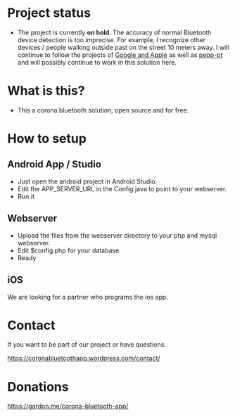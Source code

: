 
# Project status
- The project is currently **on hold**. The accuracy of normal Bluetooth device detection is too imprecise. For example, I recognize other devices / people walking outside past on the street 10 meters away. I will continue to follow the projects of [Google and Apple](https://www.theverge.com/2020/4/14/21220644/apple-googles-bluetooth-low-energy-le-coronavirus-tracking-contact-tracing) as well as [pepp-pt](https://www.pepp-pt.org/) and will possibly continue to work in this solution here.

# What is this?
- This a corona bluetooth solution, open source and for free.

# How to setup

## Android App / Studio
- Just open the android project in Android Studio.
- Edit the APP_SERVER_URL in the Config.java to point to your webserver.
- Run it

## Webserver
- Upload the files from the webserver directory to your php and mysql webserver.
- Edit $config.php for your database.
- Ready

## iOS
We are looking for a partner who programs the ios app.

# Contact
If you want to be part of our project or have questions:

https://coronabluetoothapp.wordpress.com/contact/

# Donations
https://gardon.me/corona-bluetooth-app/
